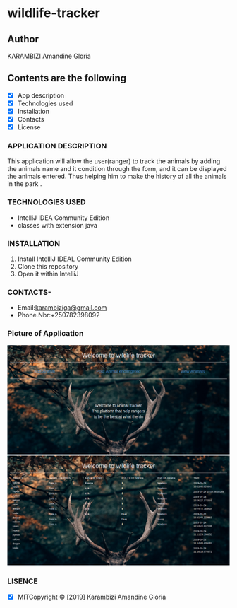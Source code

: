# wildlife-tracker

## Author 

KARAMBIZI Amandine Gloria

## Contents are the following

 - [x] App description
 - [x]  Technologies used
 - [x]  Installation
 - [x]  Contacts
 - [x]  License
### APPLICATION DESCRIPTION
 
 This application will allow the user(ranger) to track the animals by adding the animals name and it condition through the form, and it can be displayed the animals entered.
  Thus helping him to make the history of all the animals in the park . 
  
### TECHNOLOGIES USED
 
   + IntelliJ IDEA Community Edition
   + classes with extension java 
   
### INSTALLATION 
 
   1. Install  IntelliJ IDEAL Community Edition
   2. Clone this repository
   3. Open it within IntelliJ 
    
### CONTACTS- 
    
   +  Email:karambiziga@gmail.com
   +  Phone.Nbr:+250782398092 
    
### Picture of Application 
 
  <img src= "screenshot/history.png"> 
  <img src= "screenshot/home.png">
  
     
### LISENCE

- [x] MITCopyright &copy; [2019] Karambizi Amandine Gloria


